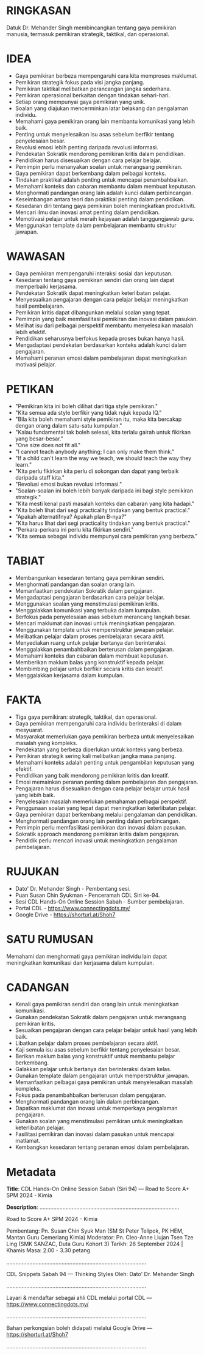 # RINGKASAN
Datuk Dr. Mehander Singh membincangkan tentang gaya pemikiran manusia, termasuk pemikiran strategik, taktikal, dan operasional.

# IDEA
- Gaya pemikiran berbeza mempengaruhi cara kita memproses maklumat.
- Pemikiran strategik fokus pada visi jangka panjang.
- Pemikiran taktikal melibatkan perancangan jangka sederhana.
- Pemikiran operasional berkaitan dengan tindakan sehari-hari.
- Setiap orang mempunyai gaya pemikiran yang unik.
- Soalan yang diajukan mencerminkan latar belakang dan pengalaman individu.
- Memahami gaya pemikiran orang lain membantu komunikasi yang lebih baik.
- Penting untuk menyelesaikan isu asas sebelum berfikir tentang penyelesaian besar.
- Revolusi emosi lebih penting daripada revolusi informasi.
- Pendekatan Sokratik mendorong pemikiran kritis dalam pendidikan.
- Pendidikan harus disesuaikan dengan cara pelajar belajar.
- Pemimpin perlu menanyakan soalan untuk merangsang pemikiran.
- Gaya pemikiran dapat berkembang dalam pelbagai konteks.
- Tindakan praktikal adalah penting untuk mencapai penambahbaikan.
- Memahami konteks dan cabaran membantu dalam membuat keputusan.
- Menghormati pandangan orang lain adalah kunci dalam perbincangan.
- Keseimbangan antara teori dan praktikal penting dalam pendidikan.
- Kesedaran diri tentang gaya pemikiran boleh meningkatkan produktiviti.
- Mencari ilmu dan inovasi amat penting dalam pendidikan.
- Memotivasi pelajar untuk meraih kejayaan adalah tanggungjawab guru.
- Menggunakan template dalam pembelajaran membantu struktur jawapan.

# WAWASAN
- Gaya pemikiran mempengaruhi interaksi sosial dan keputusan.
- Kesedaran tentang gaya pemikiran sendiri dan orang lain dapat memperbaiki kerjasama.
- Pendekatan Sokratik dapat meningkatkan keterlibatan pelajar.
- Menyesuaikan pengajaran dengan cara pelajar belajar meningkatkan hasil pembelajaran.
- Pemikiran kritis dapat dibangunkan melalui soalan yang tepat.
- Pemimpin yang baik memfasilitasi pemikiran dan inovasi dalam pasukan.
- Melihat isu dari pelbagai perspektif membantu menyelesaikan masalah lebih efektif.
- Pendidikan seharusnya berfokus kepada proses bukan hanya hasil.
- Mengadaptasi pendekatan berdasarkan konteks adalah kunci dalam pengajaran.
- Memahami peranan emosi dalam pembelajaran dapat meningkatkan motivasi pelajar.

# PETIKAN
- "Pemikiran kita ini boleh dilihat dari tiga style pemikiran."
- "Kita semua ada style berfikir yang tidak rujuk kepada IQ."
- "Bila kita boleh memahami style pemikiran itu, maka kita bercakap dengan orang dalam satu-satu kumpulan."
- "Kalau fundamental tak boleh selesai, kita terlalu gairah untuk fikirkan yang besar-besar."
- "One size does not fit all."
- "I cannot teach anybody anything; I can only make them think."
- "If a child can't learn the way we teach, we should teach the way they learn."
- "Kita perlu fikirkan kita perlu di sokongan dan dapat yang terbaik daripada staff kita."
- "Revolusi emosi bukan revolusi informasi."
- "Soalan-soalan ini boleh lebih banyak daripada ini bagi style pemikiran strategik."
- "Kita mesti kenal pasti masalah konteks dan cabaran yang kita hadapi."
- "Kita boleh lihat dari segi practicality tindakan yang bentuk practical."
- "Apakah alternatifnya? Apakah plan B-nya?"
- "Kita harus lihat dari segi practicality tindakan yang bentuk practical."
- "Perkara-perkara ini perlu kita fikirkan sendiri."
- "Kita semua sebagai individu mempunyai cara pemikiran yang berbeza."

# TABIAT
- Membangunkan kesedaran tentang gaya pemikiran sendiri.
- Menghormati pandangan dan soalan orang lain.
- Memanfaatkan pendekatan Sokratik dalam pengajaran.
- Mengadaptasi pengajaran berdasarkan cara pelajar belajar.
- Menggunakan soalan yang menstimulasi pemikiran kritis.
- Menggalakkan komunikasi yang terbuka dalam kumpulan.
- Berfokus pada penyelesaian asas sebelum merancang langkah besar.
- Mencari maklumat dan inovasi untuk meningkatkan pengajaran.
- Menggunakan template untuk memperstruktur jawapan pelajar.
- Melibatkan pelajar dalam proses pembelajaran secara aktif.
- Menyediakan ruang untuk pelajar bertanya dan berinteraksi.
- Menggalakkan penambahbaikan berterusan dalam pengajaran.
- Memahami konteks dan cabaran dalam membuat keputusan.
- Memberikan maklum balas yang konstruktif kepada pelajar.
- Membimbing pelajar untuk berfikir secara kritis dan kreatif.
- Menggalakkan kerjasama dalam kumpulan.

# FAKTA
- Tiga gaya pemikiran: strategik, taktikal, dan operasional.
- Gaya pemikiran mempengaruhi cara individu berinteraksi di dalam mesyuarat.
- Masyarakat memerlukan gaya pemikiran berbeza untuk menyelesaikan masalah yang kompleks.
- Pendekatan yang berbeza diperlukan untuk konteks yang berbeza.
- Pemikiran strategik sering kali melibatkan jangka masa panjang.
- Memahami konteks adalah penting untuk pengambilan keputusan yang efektif.
- Pendidikan yang baik mendorong pemikiran kritis dan kreatif.
- Emosi memainkan peranan penting dalam pembelajaran dan pengajaran.
- Pengajaran harus disesuaikan dengan cara pelajar belajar untuk hasil yang lebih baik.
- Penyelesaian masalah memerlukan pemahaman pelbagai perspektif.
- Penggunaan soalan yang tepat dapat meningkatkan keterlibatan pelajar.
- Gaya pemikiran dapat berkembang melalui pengalaman dan pendidikan.
- Menghormati pandangan orang lain penting dalam perbincangan.
- Pemimpin perlu memfasilitasi pemikiran dan inovasi dalam pasukan.
- Sokratik approach mendorong pemikiran kritis dalam pengajaran.
- Pendidik perlu mencari inovasi untuk meningkatkan pengalaman pembelajaran.

# RUJUKAN
- Dato' Dr. Mehander Singh - Pembentang sesi.
- Puan Susan Chin Syukman - Penceramah CDL Siri ke-94.
- Sesi CDL Hands-On Online Session Sabah - Sumber pembelajaran.
- Portal CDL - https://www.connectingdots.my/
- Google Drive - https://shorturl.at/Shoh7

# SATU RUMUSAN
Memahami dan menghormati gaya pemikiran individu lain dapat meningkatkan komunikasi dan kerjasama dalam kumpulan.

# CADANGAN
- Kenali gaya pemikiran sendiri dan orang lain untuk meningkatkan komunikasi.
- Gunakan pendekatan Sokratik dalam pengajaran untuk merangsang pemikiran kritis.
- Sesuaikan pengajaran dengan cara pelajar belajar untuk hasil yang lebih baik.
- Libatkan pelajar dalam proses pembelajaran secara aktif.
- Kaji semula isu asas sebelum berfikir tentang penyelesaian besar.
- Berikan maklum balas yang konstruktif untuk membantu pelajar berkembang.
- Galakkan pelajar untuk bertanya dan berinteraksi dalam kelas.
- Gunakan template dalam pengajaran untuk memperstruktur jawapan.
- Memanfaatkan pelbagai gaya pemikiran untuk menyelesaikan masalah kompleks.
- Fokus pada penambahbaikan berterusan dalam pengajaran.
- Menghormati pandangan orang lain dalam perbincangan.
- Dapatkan maklumat dan inovasi untuk memperkaya pengalaman pengajaran.
- Gunakan soalan yang menstimulasi pemikiran untuk meningkatkan keterlibatan pelajar.
- Fasilitasi pemikiran dan inovasi dalam pasukan untuk mencapai matlamat.
- Kembangkan kesedaran tentang peranan emosi dalam pembelajaran.

# Metadata
**Title**: CDL Hands-On Online Session Sabah (Siri 94) — Road to Score A+ SPM 2024 - Kimia

**Description**: ...........................................................................................

Road to Score A+ SPM 2024 - Kimia

Pembentang: Pn. Susan Chin Syuk Man (SM St Peter Telipok, PK HEM, Mantan Guru Cemerlang Kimia)
Moderator: Pn. Cleo-Anne Liujan Tsen Tze Ling (SMK SANZAC, Duta Guru Kohort 3)
Tarikh: 26 September 2024   |   Khamis
Masa: 2.00 - 3.30 petang

...........................................................................................

CDL Snippets Sabah 94 — Thinking Styles
Oleh: Dato' Dr. Mehander Singh

...........................................................................................

Layari & mendaftar sebagai ahli CDL melalui portal CDL — https://www.connectingdots.my/

...........................................................................................

Bahan perkongsian boleh didapati melalui Google Drive — https://shorturl.at/Shoh7

...........................................................................................